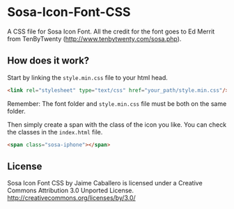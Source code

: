 Sosa-Icon-Font-CSS
==================

A CSS file for Sosa Icon Font. 
All the credit for the font goes to Ed Merrit from TenByTwenty (http://www.tenbytwenty.com/sosa.php).

How does it work? 
-----------------
Start by linking the `style.min.css` file to your html head.
```html
<link rel="stylesheet" type="text/css" href="your_path/style.min.css"/>
```
Remember: The font folder and `style.min.css` file must be both on the same folder.

Then simply create a span with the class of the icon you like. You can check the classes in the `index.html` file.
```html
<span class="sosa-iphone"></span>
```

License
-------
Sosa Icon Font CSS by Jaime Caballero is licensed under a Creative Commons Attribution 3.0 Unported License. http://creativecommons.org/licenses/by/3.0/
